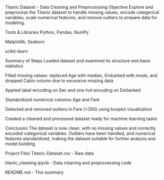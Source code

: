 Titanic Dataset - Data Cleaning and Preprocessing
Objective
Explore and preprocess the Titanic dataset to handle missing values, encode categorical variables, scale numerical features, and remove outliers to prepare data for modeling.

Tools & Libraries
Python, Pandas, NumPy

Matplotlib, Seaborn

scikit-learn

Summary of Steps
Loaded dataset and examined its structure and basic statistics

Filled missing values: replaced Age with median, Embarked with mode, and dropped Cabin column due to excessive missing data

Applied label encoding on Sex and one-hot encoding on Embarked

Standardized numerical columns Age and Fare

Detected and removed outliers in Fare (>300) using boxplot visualization

Created a cleaned and processed dataset ready for machine learning tasks

Conclusion
The dataset is now clean, with no missing values and correctly encoded categorical variables. Outliers have been handled, and numerical features standardized, making the dataset suitable for further analysis and model building.

Project Files
Titanic-Dataset.csv - Raw data

titanic_cleaning.ipynb - Data cleaning and preprocessing code

README.md - This summary

